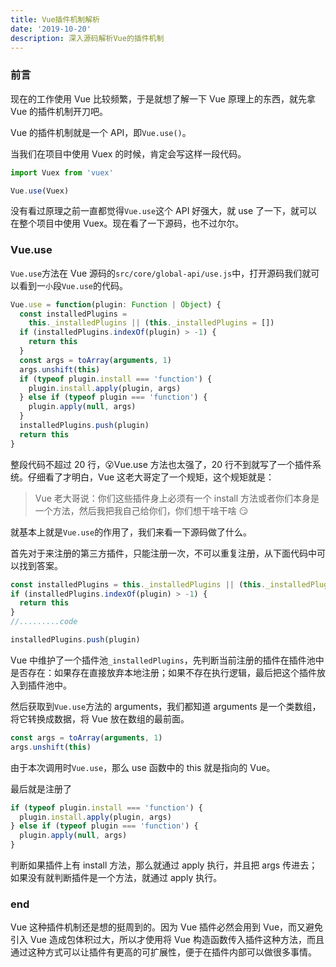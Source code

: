 ```yaml
---
title: Vue插件机制解析
date: '2019-10-20'
description: 深入源码解析Vue的插件机制
---
```


### 前言

现在的工作使用 Vue 比较频繁，于是就想了解一下 Vue 原理上的东西，就先拿 Vue 的插件机制开刀吧。

Vue 的插件机制就是一个 API，即`Vue.use()`。

当我们在项目中使用 Vuex 的时候，肯定会写这样一段代码。

```js
import Vuex from 'vuex'

Vue.use(Vuex)
```

没有看过原理之前一直都觉得`Vue.use`这个 API 好强大，就 use 了一下，就可以在整个项目中使用 Vuex。现在看了一下源码，也不过尔尔。

### Vue.use

`Vue.use`方法在 Vue 源码的`src/core/global-api/use.js`中，打开源码我们就可以看到一`小`段`Vue.use`的代码。

```js
Vue.use = function(plugin: Function | Object) {
  const installedPlugins =
    this._installedPlugins || (this._installedPlugins = [])
  if (installedPlugins.indexOf(plugin) > -1) {
    return this
  }
  const args = toArray(arguments, 1)
  args.unshift(this)
  if (typeof plugin.install === 'function') {
    plugin.install.apply(plugin, args)
  } else if (typeof plugin === 'function') {
    plugin.apply(null, args)
  }
  installedPlugins.push(plugin)
  return this
}
```

整段代码不超过 20 行，😮Vue.use 方法也太强了，20 行不到就写了一个插件系统。仔细看了才明白，Vue 这老大哥定了一个规矩，这个规矩就是：

> Vue 老大哥说：你们这些插件身上必须有一个 install 方法或者你们本身是一个方法，然后我把我自己给你们，你们想干啥干啥 😏

就基本上就是`Vue.use`的作用了，我们来看一下源码做了什么。

首先对于来注册的第三方插件，只能注册一次，不可以重复注册，从下面代码中可以找到答案。

```js
const installedPlugins = this._installedPlugins || (this._installedPlugins = [])
if (installedPlugins.indexOf(plugin) > -1) {
  return this
}
//.........code

installedPlugins.push(plugin)
```

Vue 中维护了一个插件池`_installedPlugins`，先判断当前注册的插件在插件池中是否存在：如果存在直接放弃本地注册；如果不存在执行逻辑，最后把这个插件放入到插件池中。

然后获取到`Vue.use`方法的 arguments，我们都知道 arguments 是一个类数组，将它转换成数据，将 Vue 放在数组的最前面。

```js
const args = toArray(arguments, 1)
args.unshift(this)
```

由于本次调用时`Vue.use`，那么 use 函数中的 this 就是指向的 Vue。

最后就是注册了

```js
if (typeof plugin.install === 'function') {
  plugin.install.apply(plugin, args)
} else if (typeof plugin === 'function') {
  plugin.apply(null, args)
}
```

判断如果插件上有 install 方法，那么就通过 apply 执行，并且把 args 传进去；如果没有就判断插件是一个方法，就通过 apply 执行。

### end

Vue 这种插件机制还是想的挺周到的。因为 Vue 插件必然会用到 Vue，而又避免引入 Vue 造成包体积过大，所以才使用将 Vue 构造函数传入插件这种方法，而且通过这种方式可以让插件有更高的可扩展性，便于在插件内部可以做很多事情。
